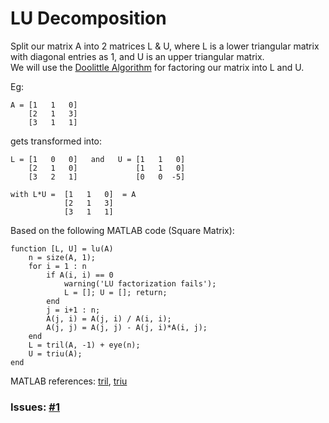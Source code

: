 # LU Decomposition
Split our matrix A into 2 matrices L & U, where L is a lower triangular matrix with diagonal entries as 1, and U is an upper triangular matrix.  
We will use the [Doolittle Algorithm](https://www.geeksforgeeks.org/doolittle-algorithm-lu-decomposition/) for factoring our matrix into L and U.

Eg:
```
A = [1   1   0]  
    [2   1   3]  
    [3   1   1] 
```
gets transformed into:
```                 
L = [1   0   0]   and   U = [1   1   0]
    [2   1   0]             [1   1   0]
    [3   2   1]             [0   0  -5]

with L*U =  [1   1   0]  = A
            [2   1   3]
            [3   1   1]
```

Based on the following MATLAB code (Square Matrix):
```
function [L, U] = lu(A)
    n = size(A, 1);
    for i = 1 : n
        if A(i, i) == 0
            warning('LU factorization fails');
            L = []; U = []; return; 
        end
        j = i+1 : n;
        A(j, i) = A(j, i) / A(i, i);
        A(j, j) = A(j, j) - A(j, i)*A(i, j);
    end
    L = tril(A, -1) + eye(n);
    U = triu(A);
end
```
MATLAB references: [tril](https://in.mathworks.com/help/matlab/ref/tril.html), [triu](https://in.mathworks.com/help/matlab/ref/triu.html)


### Issues: [#1](https://github.com/relaxxpls/CPPMatrixLib/issues/1)
